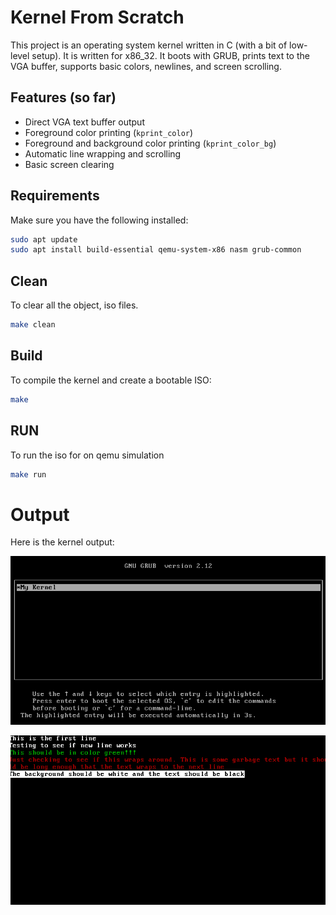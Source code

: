 # Kernel From Scratch

This project is an operating system kernel written in C (with a bit of low-level setup). It is written for x86_32.
It boots with GRUB, prints text to the VGA buffer, supports basic colors, newlines, and screen scrolling.


## Features (so far)
- Direct VGA text buffer output  
- Foreground color printing (`kprint_color`)
- Foreground and background color printing (`kprint_color_bg`)  
- Automatic line wrapping and scrolling  
- Basic screen clearing  


## Requirements
Make sure you have the following installed:

```bash
sudo apt update
sudo apt install build-essential qemu-system-x86 nasm grub-common
```
## Clean

To clear all the object, iso files.

```bash
make clean
```

## Build

To compile the kernel and create a bootable ISO:

```bash
make
```

## RUN

To run the iso for on qemu simulation

```bash
make run
```

# Output
Here is the kernel output:

![Kernel Boot Screen](Screenshots/BootScreen.png)



![Kernel OS Screen](Screenshots/OS.png)
